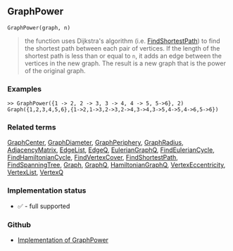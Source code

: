 ## GraphPower

``` 
GraphPower(graph, n)
```

> the function uses Dijkstra's algorithm (i.e. [FindShortestPath](FindShortestPath.md)) to find the shortest path between each pair of vertices. If the length of the shortest path is less than or equal to `n`, it adds an edge between the vertices in the new graph. The result is a new graph that is the power of the original graph.
 
### Examples

```
>> GraphPower({1 -> 2, 2 -> 3, 3 -> 4, 4 -> 5, 5->6}, 2)
Graph({1,2,3,4,5,6},{1->2,1->3,2->3,2->4,3->4,3->5,4->5,4->6,5->6})
```

### Related terms 
[GraphCenter](GraphCenter.md), [GraphDiameter](GraphDiameter.md), [GraphPeriphery](GraphPeriphery.md), [GraphRadius](GraphRadius.md), [AdjacencyMatrix](AdjacencyMatrix.md), [EdgeList](EdgeList.md),
[EdgeQ](EdgeQ.md), [EulerianGraphQ](EulerianGraphQ.md), [FindEulerianCycle](FindEulerianCycle.md), [FindHamiltonianCycle](FindHamiltonianCycle.md), [FindVertexCover](FindVertexCover.md), [FindShortestPath](FindShortestPath.md), [FindSpanningTree](FindSpanningTree.md), [Graph](Graph.md), [GraphQ](GraphQ.md), [HamiltonianGraphQ](HamiltonianGraphQ.md), 
[VertexEccentricity](VertexEccentricity.md), [VertexList](VertexList.md), [VertexQ](VertexQ.md) 

### Implementation status

* &#x2705; - full supported

### Github

* [Implementation of GraphPower](https://github.com/axkr/symja_android_library/blob/master/symja_android_library/matheclipse-core/src/main/java/org/matheclipse/core/builtin/GraphFunctions.java#L657) 
